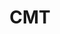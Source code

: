 ---
title: CMT
layout: deck
era: 2012
description: T4 - Juniors - Zachary Bokhari
links:
  - href: https://ptcgarchive.com/zachary-bokhari-cmt
    title: Pokemon TCG Archive page
  - href: https://bulbapedia.bulbagarden.net/wiki/CMT_Deck_(TCG)
    title: Bulbapedia
cards:
  pokemon:
    - name: Celebi
      set: TM
      number: 92
      quantity: 3
    - name: Smeargle
      set: CL
      number: 21
      quantity: 2
    - name: Terrakion
      set: NVI
      number: 73
      quantity: 2
    - name: Tornadus EX
      set: DEX
      number: 90
      quantity: 1
    - name: Shaymin
      set: UL
      number: 8
      quantity: 1
    - name: Mewtwo EX
      set: NXD
      number: 54
      quantity: 3
  trainers:
    - name: Professor Oak's New Theory
      set: CL
      number: 83
      quantity: 4
    - name: N
      set: DEX
      number: 96
      quantity: 1
    - name: Professor Juniper
      set: DEX
      number: 98
      quantity: 3
    - name: Random Receiver
      set: DEX
      number: 99
      quantity: 3
    - name: Dual Ball
      set: CL
      number: 78
      quantity: 4
    - name: Eviolite
      set: NVI
      number: 91
      quantity: 2
    - name: Revive
      set: BLW
      number: 102
      quantity: 1
    - name: Energy Search
      set: BLW
      number: 93
      quantity: 1
    - name: Energy Retrieval
      set: BLW
      number: 92
      quantity: 1
    - name: PlusPower
      set: BLW
      number: 96
      quantity: 2
    - name: Skyarrow Bridge
      set: NXD
      number: 91
      quantity: 2
    - name: Switch
      set: BLW
      number: 104
      quantity: 3
    - name: Junk Arm
      set: TM
      number: 87
      quantity: 4
    - name: Pokémon Catcher
      set: EPO
      number: 95
      quantity: 3
    - name: Potion
      set: BLW
      number: 100
      quantity: 1
  energy:
    - name: Double Colorless
      set: NXD
      number: 92
      quantity: 4
    - name: Grass Energy
      set: BLW
      number: 105
      quantity: 6
    - name: Fighting Energy
      set: BLW
      number: 110
      quantity: 3
---